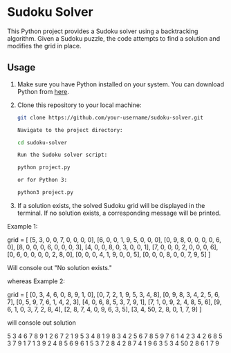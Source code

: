 # Sudoku Solver

This Python project provides a Sudoku solver using a backtracking algorithm. Given a Sudoku puzzle, the code attempts to find a solution and modifies the grid in place.

## Usage

1. Make sure you have Python installed on your system. You can download Python from [here](https://www.python.org/downloads/).

2. Clone this repository to your local machine:

   ```bash
   git clone https://github.com/your-username/sudoku-solver.git

   Navigate to the project directory:

   cd sudoku-solver

   Run the Sudoku solver script:

   python project.py

   or for Python 3:

   python3 project.py

3. If a solution exists, the solved Sudoku grid will be displayed in the terminal. If no solution exists, a corresponding message will be printed.

Example 1:

grid = [
    [5, 3, 0, 0, 7, 0, 0, 0, 0],
    [6, 0, 0, 1, 9, 5, 0, 0, 0],
    [0, 9, 8, 0, 0, 0, 0, 6, 0],
    [8, 0, 0, 0, 6, 0, 0, 0, 3],
    [4, 0, 0, 8, 0, 3, 0, 0, 1],
    [7, 0, 0, 0, 2, 0, 0, 0, 6],
    [0, 6, 0, 0, 0, 0, 2, 8, 0],
    [0, 0, 0, 4, 1, 9, 0, 0, 5],
    [0, 0, 0, 8, 0, 0, 7, 9, 5]
]

Will console out "No solution exists."

whereas Example 2:

grid = [
    [0, 3, 4, 6, 0, 8, 9, 1, 0],
    [0, 7, 2, 1, 9, 5, 3, 4, 8],
    [0, 9, 8, 3, 4, 2, 5, 6, 7],
    [0, 5, 9, 7, 6, 1, 4, 2, 3],
    [4, 0, 6, 8, 5, 3, 7, 9, 1],
    [7, 1, 0, 9, 2, 4, 8, 5, 6],
    [9, 6, 1, 0, 3, 7, 2, 8, 4],
    [2, 8, 7, 4, 0, 9, 6, 3, 5],
    [3, 4, 50, 2, 8, 0, 1, 7, 9]
]

will console out solution

5 3 4 6 7 8 9 1 2
6 7 2 1 9 5 3 4 8
1 9 8 3 4 2 5 6 7
8 5 9 7 6 1 4 2 3
4 2 6 8 5 3 7 9 1
7 1 3 9 2 4 8 5 6
9 6 1 5 3 7 2 8 4
2 8 7 4 1 9 6 3 5
3 4 50 2 8 6 1 7 9
